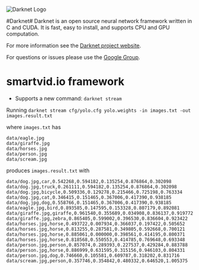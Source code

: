 ![Darknet Logo](http://pjreddie.com/media/files/darknet-black-small.png)

#Darknet#
Darknet is an open source neural network framework written in C and CUDA. It is fast, easy to install, and supports CPU and GPU computation.

For more information see the [Darknet project website](http://pjreddie.com/darknet).

For questions or issues please use the [Google Group](https://groups.google.com/forum/#!forum/darknet).

# smartvid.io framework

* Supports a new command: `darknet stream`

Running `darknet stream cfg/yolo.cfg yolo.weights -in images.txt -out images.result.txt`

where `images.txt` has

```data/dog.jpg
data/eagle.jpg
data/giraffe.jpg
data/horses.jpg
data/person.jpg
data/scream.jpg
```

produces `images.result.txt` with

```image,category,prob,xmin,ymin,xmax,ymax
data/dog.jpg,car,0.542268,0.594182,0.135254,0.876864,0.302098
data/dog.jpg,truck,0.261111,0.594182,0.135254,0.876864,0.302098
data/dog.jpg,bicycle,0.509336,0.129278,0.215466,0.725198,0.763334
data/dog.jpg,cat,0.346415,0.151465,0.367006,0.417390,0.938185
data/dog.jpg,dog,0.558766,0.151465,0.367006,0.417390,0.938185
data/eagle.jpg,bird,0.893585,0.147595,0.153328,0.807179,0.892081
data/giraffe.jpg,giraffe,0.961540,0.355689,0.034908,0.836137,0.919772
data/giraffe.jpg,zebra,0.865405,0.599002,0.396530,0.836604,0.923422
data/horses.jpg,horse,0.493722,0.007934,0.366037,0.197422,0.505652
data/horses.jpg,horse,0.813255,0.287581,0.349805,0.592668,0.700121
data/horses.jpg,horse,0.885061,0.000000,0.398561,0.414195,0.800371
data/horses.jpg,horse,0.818568,0.550553,0.414785,0.769648,0.693348
data/person.jpg,person,0.857074,0.289393,0.227537,0.429284,0.883788
data/person.jpg,horse,0.886999,0.631595,0.315156,0.946103,0.804331
data/person.jpg,dog,0.746660,0.105581,0.609787,0.318202,0.831716
data/scream.jpg,person,0.357746,0.354842,0.480332,0.646520,1.005375
```

